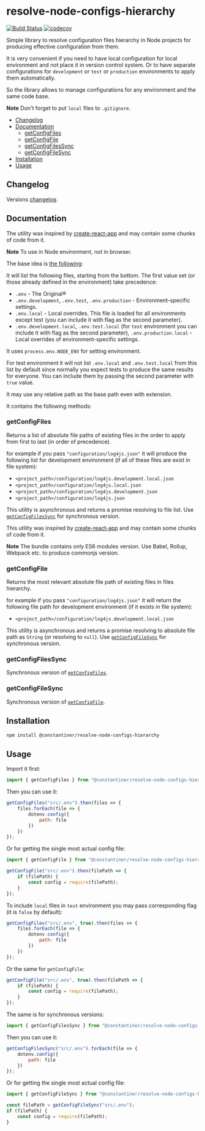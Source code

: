 # resolve-node-configs-hierarchy<!-- omit in toc -->

[![Build Status](https://travis-ci.org/Constantiner/resolve-node-configs-hierarchy.svg?branch=master)](https://travis-ci.org/Constantiner/resolve-node-configs-hierarchy) [![codecov](https://codecov.io/gh/Constantiner/resolve-node-configs-hierarchy/branch/master/graph/badge.svg)](https://codecov.io/gh/Constantiner/resolve-node-configs-hierarchy)

Simple library to resolve configuration files hierarchy in Node projects for producing effective configuration from them.

It is very convenient if you need to have local configuration for local environment and not place it in version control system. Or to have separate configurations for `development` or `test` or `production` environments to apply them automatically.

So the library allows to manage configurations for any environment and the same code base.

**Note** Don't forget to put `local` files to `.gitignore`.

- [Changelog](#changelog)
- [Documentation](#documentation)
	- [getConfigFiles](#getconfigfiles)
	- [getConfigFile](#getconfigfile)
	- [getConfigFilesSync](#getconfigfilessync)
	- [getConfigFileSync](#getconfigfilesync)
- [Installation](#installation)
- [Usage](#usage)

## Changelog

Versions [changelog](docs/CHANGELOG.md).

## Documentation

The utility was inspired by [create-react-app](https://github.com/facebook/create-react-app) and may contain some chunks of code from it.

**Note** To use in Node environment, not in browser.

The base idea is [the following](https://github.com/bkeepers/dotenv#what-other-env-files-can-i-use):

It will list the following files, starting from the bottom. The first value set (or those already defined in the environment) take precedence:

* `.env` - The Original®
* `.env.development`, `.env.test`, `.env.production` - Environment-specific settings.
* `.env.local` - Local overrides. This file is loaded for all environments except test (you can include it with flag as the second parameter).
* `.env.development.local`, `.env.test.local` (for `test` environment you can include it with flag as the second parameter), `.env.production.local` - Local overrides of environment-specific settings.

It uses `process.env.NODE_ENV` for setting environment.

For test environment it will not list `.env.local` and `.env.test.local` from this list by default since normally you expect tests to produce the same results for everyone. You can include them by passing the second parameter with `true` value.

It may use any relative path as the base path even with extension.

It contains the following methods:

### getConfigFiles

Returns a list of absolute file paths of existing files in the order to apply from first to last (in order of precedence).

for example if you pass `"configuration/log4js.json"` it will produce the following list for development environment (if all of these files are exist in file system):

* `<project_path>/configuration/log4js.development.local.json`
* `<project_path>/configuration/log4js.local.json`
* `<project_path>/configuration/log4js.development.json`
* `<project_path>/configuration/log4js.json`

This utility is asynchronous and returns a promise resolving to file list. Use [`getConfigFilesSync`](#getconfigfilessync) for synchronous version.

This utility was inspired by [create-react-app](https://github.com/facebook/create-react-app) and may contain some chunks of code from it.

**Note** The bundle contains only ES6 modules version. Use Babel, Rollup, Webpack etc. to produce commonjs version.

### getConfigFile

Returns the most relevant absolute file path of existing files in files hierarchy.

for example if you pass `"configuration/log4js.json"` it will return the following file path for development environment (if it exists in file system):

* `<project_path>/configuration/log4js.development.local.json`

This utility is asynchronous and returns a promise resolving to absolute file path as `String` (or resolving to `null`). Use [`getConfigFileSync`](#getconfigfilesync) for synchronous version.

### getConfigFilesSync

Synchronous version of [`getConfigFiles`](#getconfigfiles).

### getConfigFileSync

Synchronous version of [`getConfigFile`](#getconfigfile).

## Installation

```bash
npm install @constantiner/resolve-node-configs-hierarchy
```

## Usage

Import it first:

```JavaScript
import { getConfigFiles } from "@constantiner/resolve-node-configs-hierarchy";
```

Then you can use it:

```JavaScript
getConfigFiles("src/.env").then(files => {
	files.forEach(file => {
		dotenv.config({
			path: file
		})
	})
});
```

Or for getting the single most actual config file:

```JavaScript
import { getConfigFile } from "@constantiner/resolve-node-configs-hierarchy";

getConfigFile("src/.env").then(filePath => {
	if (filePath) {
		const config = require(filePath);
	}
});

```

To include `local` files in `test` environment you may pass corresponding flag (it is `false` by default):

```JavaScript
getConfigFiles("src/.env", true).then(files => {
	files.forEach(file => {
		dotenv.config({
			path: file
		})
	})
});
```

Or the same for `getConfigFile`:

```JavaScript
getConfigFile("src/.env", true).then(filePath => {
	if (filePath) {
		const config = require(filePath);
	}
});
```

The same is for synchronous versions:

```JavaScript
import { getConfigFilesSync } from "@constantiner/resolve-node-configs-hierarchy";
```

Then you can use it:

```JavaScript
getConfigFilesSync("src/.env").forEach(file => {
	dotenv.config({
		path: file
	})
});
```

Or for getting the single most actual config file:

```JavaScript
import { getConfigFileSync } from "@constantiner/resolve-node-configs-hierarchy";

const filePath = getConfigFileSync("src/.env");
if (filePath) {
	const config = require(filePath);
}
```